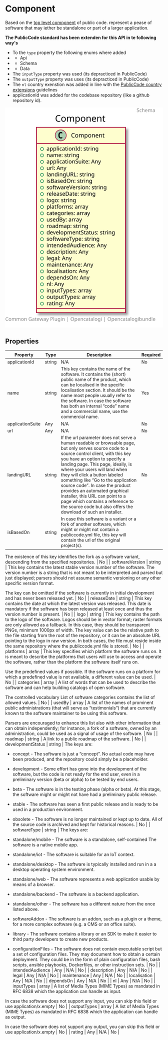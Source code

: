 # Component

Based on the [top level component](https://yml.publiccode.tools/schema.core.html#top-level-keys-and-sections) of public code. represent a pease of software that may iether be  standalone or part of a larger application.

**The PublicCode standard has been extenden for this API in te following way's**
- To the `type` property the following enums where added
- - Api
- - Schema
- - Data
- The `inputType` property was used (its depracticed in PublicCode)
- The `outputType` property was uses (its depracticed in PublicCode)
- The `nl` country exenstion was added in line with the [PublicCode country extensions](https://yml.publiccode.tools/country.html) guidelines
- applicationId was added for the codebase repository (like a github repository id).

![Class Diagram](https://github.com/OpenCatalogi/OpenCatalogiBundle/blob/documentation/docs/schema/Component.svg)

## Properties

| Property | Type | Description | Required |
|----------|------|-------------|----------|
| applicationId | string | N/A | No |
| name | string | This key contains the name of the software. It contains the (short) public name of the product, which can be localised in the specific localisation section. It should be the name most people usually refer to the software. In case the software has both an internal “code” name and a commercial name, use the commercial name. | Yes |
| applicationSuite | Any | N/A | No |
| url | Any | N/A | No |
| landingURL | string | If the url parameter does not serve a human readable or browsable page, but only serves source code to a source control client, with this key you have an option to specify a landing page. This page, ideally, is where your users will land when they will click a button labeled something like “Go to the application source code”. In case the product provides an automated graphical installer, this URL can point to a page which contains a reference to the source code but also offers the download of such an installer. | No |
| isBasedOn | string | In case this software is a variant or a fork of another software, which might or might not contain a publiccode.yml file, this key will contain the url of the original project(s).

The existence of this key identifies the fork as a software variant, descending from the specified repositories. | No |
| softwareVersion | string | This key contains the latest stable version number of the software. The version number is a string that is not meant to be interpreted and parsed but just displayed; parsers should not assume semantic versioning or any other specific version format.

The key can be omitted if the software is currently in initial development and has never been released yet. | No |
| releaseDate | string | This key contains the date at which the latest version was released. This date is mandatory if the software has been released at least once and thus the version number is present. | No |
| logo | string | This key contains the path to the logo of the software. Logos should be in vector format; raster formats are only allowed as a fallback. In this case, they should be transparent PNGs, minimum 1000px of width. The key value can be the relative path to the file starting from the root of the repository, or it can be an absolute URL pointing to the logo in raw version. In both cases, the file must reside inside the same repository where the publiccode.yml file is stored. | No |
| platforms | array | This key specifies which platform the software runs on. It is meant to describe the platforms that users will use to access and operate the software, rather than the platform the software itself runs on.

Use the predefined values if possible. If the software runs on a platform for which a predefined value is not available, a different value can be used. | No |
| categories | array | A list of words that can be used to describe the software and can help building catalogs of open software.

The controlled vocabulary List of software categories contains the list of allowed values. | No |
| usedBy | array | A list of the names of prominent public administrations (that will serve as “testimonials”) that are currently known to the software maintainer to be using this software.

Parsers are encouraged to enhance this list also with other information that can obtain independently; for instance, a fork of a software, owned by an administration, could be used as a signal of usage of the software. | No |
| roadmap | string | A link to a public roadmap of the software. | No |
| developmentStatus | string | The keys are:


-  concept - The software is just a “concept”. No actual code may have been produced, and the repository could simply be a placeholder.
- development - Some effort has gone into the development of the software, but the code is not ready for the end user, even in a preliminary version (beta or alpha) to be tested by end users.
- beta - The software is in the testing phase (alpha or beta). At this stage, the software might or might not have had a preliminary public release.
- stable - The software has seen a first public release and is ready to be used in a production environment.
- obsolete - The software is no longer maintained or kept up to date. All of the source code is archived and kept for historical reasons. | No |
| softwareType | string | The keys are:

- standalone/mobile - The software is a standalone, self-contained The software is a native mobile app.
- standalone/iot - The software is suitable for an IoT context.
- standalone/desktop - The software is typically installed and run in a a desktop operating system environment.
- standalone/web - The software represents a web application usable by means of a browser.
- standalone/backend - The software is a backend application.
- standalone/other - The software has a different nature from the once listed above.
- softwareAddon - The software is an addon, such as a plugin or a theme, for a more complex software (e.g. a CMS or an office suite).
-  library - The software contains a library or an SDK to make it easier to third party developers to create new products.
- configurationFiles - The software does not contain executable script but a set of configuration files. They may document how to obtain a certain deployment. They could be in the form of plain configuration files, bash scripts, ansible playbooks, Dockerfiles, or other instruction sets. | No |
| intendedAudience | Any | N/A | No |
| description | Any | N/A | No |
| legal | Any | N/A | No |
| maintenance | Any | N/A | No |
| localisation | Any | N/A | No |
| dependsOn | Any | N/A | No |
| nl | Any | N/A | No |
| inputTypes | array | A list of Media Types (MIME Types) as mandated in RFC 6838 which the application can handle as input.

In case the software does not support any input, you can skip this field or use application/x.empty | No |
| outputTypes | array | A list of Media Types (MIME Types) as mandated in RFC 6838 which the application can handle as output.

In case the software does not support any output, you can skip this field or use application/x.empty | No |
| rating | Any | N/A | No |

